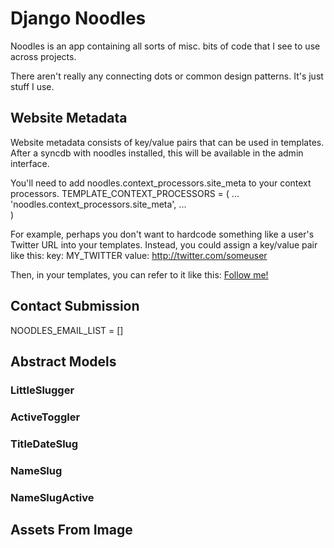 Django Noodles
==============
Noodles is an app containing all sorts of misc. bits of code that I see to use across projects.

There aren't really any connecting dots or common design patterns. It's just stuff I use.

Website Metadata
----------------
Website metadata consists of key/value pairs that can be used in templates. After a syncdb with noodles installed, this will be available in the admin interface.

You'll need to add noodles.context_processors.site_meta to your context processors.
	TEMPLATE_CONTEXT_PROCESSORS = (
	    ...
	    'noodles.context_processors.site_meta',
	    ...	    
	)

For example, perhaps you don't want to hardcode something like a user's Twitter URL into your templates. Instead, you could assign a key/value pair like this:
	key: MY_TWITTER
	value: http://twitter.com/someuser

Then, in your templates, you can refer to it like this:
	<a href="{{ SITE_META.MY_TWITTER }}">Follow me!</a>

Contact Submission
------------------
NOODLES_EMAIL_LIST = []

Abstract Models
---------------
### LittleSlugger
### ActiveToggler
### TitleDateSlug
### NameSlug
### NameSlugActive

Assets From Image
-----------------